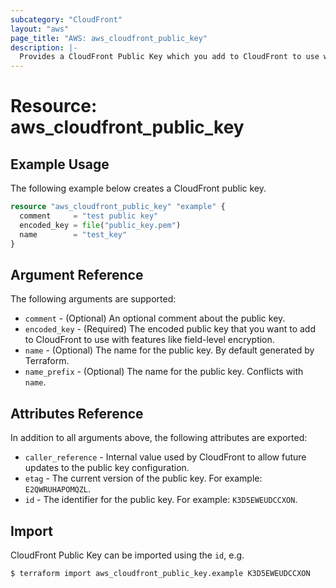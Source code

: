 ```yaml
---
subcategory: "CloudFront"
layout: "aws"
page_title: "AWS: aws_cloudfront_public_key"
description: |-
  Provides a CloudFront Public Key which you add to CloudFront to use with features like field-level encryption.
---
```


# Resource: aws_cloudfront_public_key

## Example Usage

The following example below creates a CloudFront public key.

```terraform
resource "aws_cloudfront_public_key" "example" {
  comment     = "test public key"
  encoded_key = file("public_key.pem")
  name        = "test_key"
}
```

## Argument Reference

The following arguments are supported:

* `comment` - (Optional) An optional comment about the public key.
* `encoded_key` - (Required) The encoded public key that you want to add to CloudFront to use with features like field-level encryption.
* `name` - (Optional) The name for the public key. By default generated by Terraform.
* `name_prefix` - (Optional) The name for the public key. Conflicts with `name`.

## Attributes Reference

In addition to all arguments above, the following attributes are exported:

* `caller_reference` - Internal value used by CloudFront to allow future updates to the public key configuration.
* `etag` - The current version of the public key. For example: `E2QWRUHAPOMQZL`.
* `id` - The identifier for the public key. For example: `K3D5EWEUDCCXON`.

## Import

CloudFront Public Key can be imported using the `id`, e.g.

```
$ terraform import aws_cloudfront_public_key.example K3D5EWEUDCCXON
```
